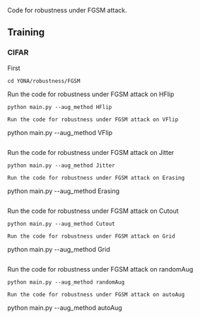 Code for robustness under FGSM attack. 

## Training

### CIFAR
First
```
cd YONA/robustness/FGSM
```
Run the code for robustness under FGSM attack on HFlip
```
python main.py --aug_method HFlip
```
```
Run the code for robustness under FGSM attack on VFlip
```
python main.py --aug_method VFlip
```
```
Run the code for robustness under FGSM attack on Jitter
```
python main.py --aug_method Jitter
```
```
Run the code for robustness under FGSM attack on Erasing
```
python main.py --aug_method Erasing
```
```
Run the code for robustness under FGSM attack on Cutout
```
python main.py --aug_method Cutout
```
```
Run the code for robustness under FGSM attack on Grid
```
python main.py --aug_method Grid
```
```
Run the code for robustness under FGSM attack on randomAug
```
python main.py --aug_method randomAug
```
```
Run the code for robustness under FGSM attack on autoAug
```
python main.py --aug_method autoAug
```
